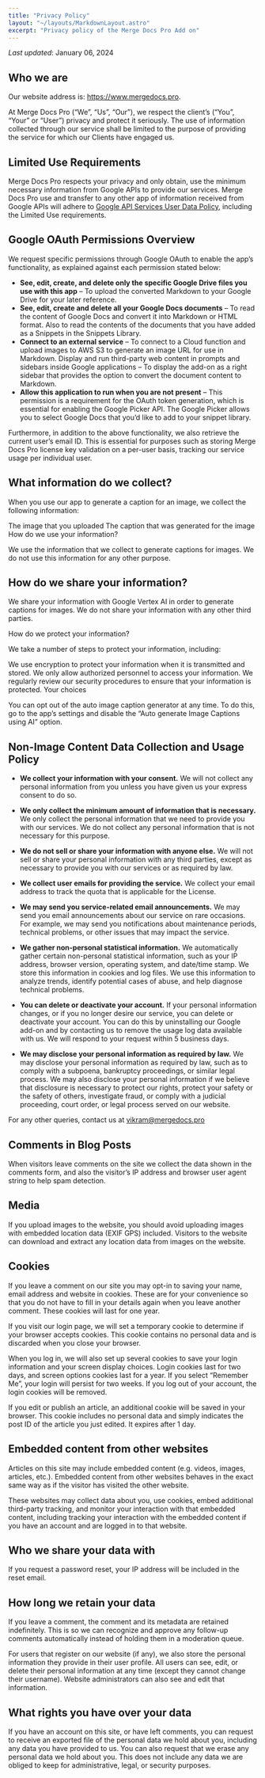 ```yaml
---
title: "Privacy Policy"
layout: "~/layouts/MarkdownLayout.astro"
excerpt: "Privacy policy of the Merge Docs Pro Add on"
---
```


_Last updated_: January 06, 2024

## Who we are

Our website address is: https://www.mergedocs.pro.

At Merge Docs Pro (“We”, “Us”, “Our”), we respect the client’s (“You”, “Your” or “User”) privacy and protect it seriously. The use of information collected through our service shall be limited to the purpose of providing the service for which our Clients have engaged us.

## Limited Use Requirements

Merge Docs Pro respects your privacy and only obtain, use the minimum necessary information from Google APIs to provide our services. Merge Docs Pro use and transfer to any other app of information received from Google APIs will adhere to [Google API Services User Data Policy](https://developers.google.com/terms/api-services-user-data-policy), including the Limited Use requirements.

## Google OAuth Permissions Overview

We request specific permissions through Google OAuth to enable the app’s functionality, as explained against each permission stated below:

- **See, edit, create, and delete only the specific Google Drive files you use with this app** – To upload the converted Markdown to your Google Drive for your later reference.
- **See, edit, create and delete all your Google Docs documents** – To read the content of Google Docs and convert it into Markdown or HTML format. Also to read the contents of the documents that you have added as a Snippets in the Snippets Library.
- **Connect to an external service** – To connect to a Cloud function and upload images to AWS S3 to generate an image URL for use in Markdown.
Display and run third-party web content in prompts and sidebars inside Google applications – To display the add-on as a right sidebar that provides the option to convert the document content to Markdown.
- **Allow this application to run when you are not present** – This permission is a requirement for the OAuth token generation, which is essential for enabling the Google Picker API. The Google Picker allows you to select Google Docs that you’d like to add to your snippet library.

Furthermore, in addition to the above functionality, we also retrieve the current user’s email ID. This is essential for purposes such as storing Merge Docs Pro license key validation on a per-user basis, tracking our service usage per individual user.

## What information do we collect?

When you use our app to generate a caption for an image, we collect the following information:

The image that you uploaded
The caption that was generated for the image
How do we use your information?

We use the information that we collect to generate captions for images. We do not use this information for any other purpose.

## How do we share your information?

We share your information with Google Vertex AI in order to generate captions for images. We do not share your information with any other third parties.

How do we protect your information?

We take a number of steps to protect your information, including:

We use encryption to protect your information when it is transmitted and stored.
We only allow authorized personnel to access your information.
We regularly review our security procedures to ensure that your information is protected.
Your choices

You can opt out of the auto image caption generator at any time. To do this, go to the app’s settings and disable the “Auto generate Image Captions using AI” option.

## Non-Image Content Data Collection and Usage Policy

- **We collect your information with your consent.** We will not collect any personal information from you unless you have given us your express consent to do so.

- **We only collect the minimum amount of information that is necessary.** We only collect the personal information that we need to provide you with our services. We do not collect any personal information that is not necessary for this purpose.

- **We do not sell or share your information with anyone else.** We will not sell or share your personal information with any third parties, except as necessary to provide you with our services or as required by law.
- **We collect user emails for providing the service.** We collect your email address to track the quota that is applicable for the License.
- **We may send you service-related email announcements.** We may send you email announcements about our service on rare occasions. For example, we may send you notifications about maintenance periods, technical problems, or other issues that may impact the service.
- **We gather non-personal statistical information.** We automatically gather certain non-personal statistical information, such as your IP address, browser version, operating system, and date/time stamp. We store this information in cookies and log files. We use this information to analyze trends, identify potential cases of abuse, and help diagnose technical problems.
- **You can delete or deactivate your account.** If your personal information changes, or if you no longer desire our service, you can delete or deactivate your account. You can do this by uninstalling our Google add-on and by contacting us to remove the usage log data available with us. We will respond to your request within 5 business days.
- **We may disclose your personal information as required by law.** We may disclose your personal information as required by law, such as to comply with a subpoena, bankruptcy proceedings, or similar legal process. We may also disclose your personal information if we believe that disclosure is necessary to protect our rights, protect your safety or the safety of others, investigate fraud, or comply with a judicial proceeding, court order, or legal process served on our website.

For any other queries, contact us at vikram@mergedocs.pro

## Comments in Blog Posts

When visitors leave comments on the site we collect the data shown in the comments form, and also the visitor’s IP address and browser user agent string to help spam detection.

## Media

If you upload images to the website, you should avoid uploading images with embedded location data (EXIF GPS) included. Visitors to the website can download and extract any location data from images on the website.

## Cookies

If you leave a comment on our site you may opt-in to saving your name, email address and website in cookies. These are for your convenience so that you do not have to fill in your details again when you leave another comment. These cookies will last for one year.

If you visit our login page, we will set a temporary cookie to determine if your browser accepts cookies. This cookie contains no personal data and is discarded when you close your browser.

When you log in, we will also set up several cookies to save your login information and your screen display choices. Login cookies last for two days, and screen options cookies last for a year. If you select “Remember Me”, your login will persist for two weeks. If you log out of your account, the login cookies will be removed.

If you edit or publish an article, an additional cookie will be saved in your browser. This cookie includes no personal data and simply indicates the post ID of the article you just edited. It expires after 1 day.

## Embedded content from other websites

Articles on this site may include embedded content (e.g. videos, images, articles, etc.). Embedded content from other websites behaves in the exact same way as if the visitor has visited the other website.

These websites may collect data about you, use cookies, embed additional third-party tracking, and monitor your interaction with that embedded content, including tracking your interaction with the embedded content if you have an account and are logged in to that website.

## Who we share your data with
If you request a password reset, your IP address will be included in the reset email.

## How long we retain your data
If you leave a comment, the comment and its metadata are retained indefinitely. This is so we can recognize and approve any follow-up comments automatically instead of holding them in a moderation queue.

For users that register on our website (if any), we also store the personal information they provide in their user profile. All users can see, edit, or delete their personal information at any time (except they cannot change their username). Website administrators can also see and edit that information.

## What rights you have over your data

If you have an account on this site, or have left comments, you can request to receive an exported file of the personal data we hold about you, including any data you have provided to us. You can also request that we erase any personal data we hold about you. This does not include any data we are obliged to keep for administrative, legal, or security purposes.

